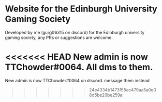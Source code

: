 # Website for the Edinburgh University Gaming Society

Developed by me (gurg#6315 on discord) for the Edinburgh university gaming society, any PRs or suggestions are welcome.

<<<<<<< HEAD
New admin is now TTChowder#0064. All dms to them.
=======
New admin is now TTChowder#0064 on discord. message them instead
>>>>>>> 24e4334b1473f55ec479aa5a0e08d5be20be259a

